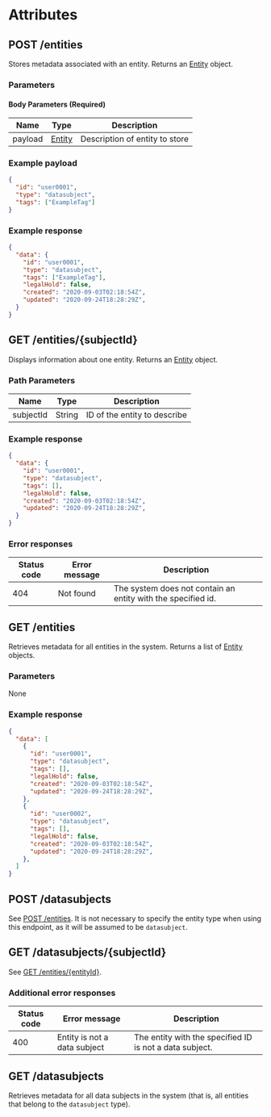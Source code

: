 # Attributes

## POST /entities
Stores metadata associated with an entity. Returns an [Entity](/glossary/datasubject) object.

### Parameters

#### Body Parameters (Required)
|Name            |Type                            |Description                  |
|----------------|--------------------------------|-----------------------------|
|payload         |[Entity](/glossary/datasubject)|Description of entity to store|

### Example payload
```json
{
  "id": "user0001",
  "type": "datasubject",
  "tags": ["ExampleTag"]
}
```

### Example response
```json
{
  "data": {
    "id": "user0001",
    "type": "datasubject",
    "tags": ["ExampleTag"],
    "legalHold": false,
    "created": "2020-09-03T02:18:54Z",
    "updated": "2020-09-24T18:28:29Z",
  }
}
```

## GET /entities/{subjectId}
Displays information about one entity. Returns an [Entity](/glossary/datasubjet) object.

### Path Parameters
|Name            |Type                        |Description                       |
|----------------|----------------------------|----------------------------------|
|subjectId       |String                      |ID of the entity to describe|

### Example response
```json
{
  "data": {
    "id": "user0001",
    "type": "datasubject",
    "tags": [],
    "legalHold": false,
    "created": "2020-09-03T02:18:54Z",
    "updated": "2020-09-24T18:28:29Z",
  }
}
```

### Error responses
|Status code|Error message|Description|
|-----------|-------------|-----------|
|404        |Not found    |The system does not contain an entity with the specified id.|

## GET /entities
Retrieves metadata for all entities in the system. Returns a list of [Entity](/glossary/datasubject) objects.

### Parameters
None

### Example response
```json
{
  "data": [
    {
      "id": "user0001",
      "type": "datasubject",
      "tags": [],
      "legalHold": false,
      "created": "2020-09-03T02:18:54Z",
      "updated": "2020-09-24T18:28:29Z",
    },
    {
      "id": "user0002",
      "type": "datasubject",
      "tags": [],
      "legalHold": false,
      "created": "2020-09-03T02:18:54Z",
      "updated": "2020-09-24T18:28:29Z",
    },
  ]
}
```

## POST /datasubjects

See [POST /entities](#post-entities). It is not necessary to specify the entity type when using this endpoint, as it will be assumed to be `datasubject`.

## GET /datasubjects/{subjectId}

See [GET /entities/{entityId}](#get-entitiesentityid).

### Additional error responses
|Status code|Error message|Description|
|-----------|-------------|-----------|
|400        |Entity is not a data subject|The entity with the specified ID is not a data subject.|


## GET /datasubjects

Retrieves metadata for all data subjects in the system (that is, all entities that belong to the `datasubject` type).
